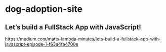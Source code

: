 # dog-adoption-site

## Let’s build a FullStack App with JavaScript!

https://medium.com/matts-lambda-minutes/lets-build-a-fullstack-app-with-javascript-episode-1-f63a4fa4700e
